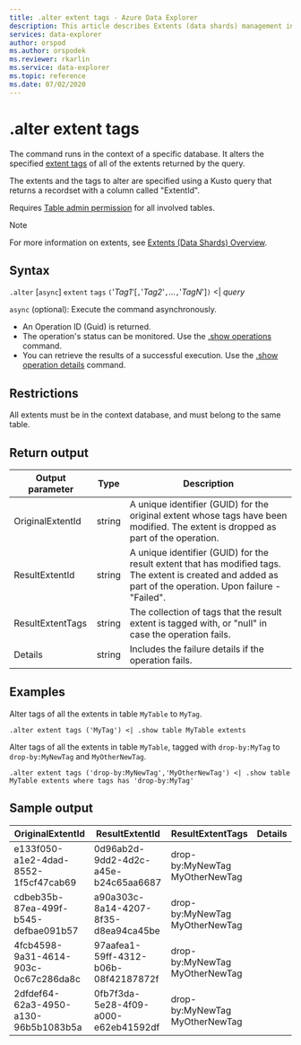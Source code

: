 ```yaml
---
title: .alter extent tags - Azure Data Explorer
description: This article describes Extents (data shards) management in Azure Data Explorer.
services: data-explorer
author: orspod
ms.author: orspodek
ms.reviewer: rkarlin
ms.service: data-explorer
ms.topic: reference
ms.date: 07/02/2020
---
```


# .alter extent tags

The command runs in the context of a specific database. It alters the specified [extent tags](extents-overview.md#extent-tagging) of all of the extents returned by the query.

The extents and the tags to alter are specified using a Kusto query that returns a recordset with a column called "ExtentId".

Requires [Table admin permission](../management/access-control/role-based-authorization.md) for all involved tables.

> [!NOTE]
> For more information on extents, see [Extents (Data Shards) Overview](extents-overview.md).

## Syntax

`.alter` [`async`] `extent` `tags` `(`'*Tag1*'[`,`'*Tag2*'`,`...`,`'*TagN*']`)` <| *query*

`async` (optional): Execute the command asynchronously.
   * An Operation ID (Guid) is returned. 
   * The operation's status can be monitored. Use the [.show operations](operations.md#show-operations) command.
   * You can  retrieve the results of a successful execution. Use the [.show operation details](operations.md#show-operation-details) command.

## Restrictions

All extents must be in the context database, and must belong to the same table.

## Return output

Output parameter |Type |Description
---|---|---
OriginalExtentId |string |A unique identifier (GUID) for the original extent whose tags have been modified. The extent is dropped as part of the operation.
ResultExtentId |string |A unique identifier (GUID) for the result extent that has modified tags. The extent is created and added as part of the operation. Upon failure - "Failed".
ResultExtentTags |string |The collection of tags that the result extent is tagged with, or "null" in case the operation fails.
Details |string |Includes the failure details if the operation fails.

## Examples

Alter tags of all the extents in table `MyTable` to `MyTag`.

```kusto
.alter extent tags ('MyTag') <| .show table MyTable extents
```

Alter tags of all the extents in table `MyTable`, tagged with `drop-by:MyTag` to `drop-by:MyNewTag` and `MyOtherNewTag`.

```kusto
.alter extent tags ('drop-by:MyNewTag','MyOtherNewTag') <| .show table MyTable extents where tags has 'drop-by:MyTag'
```

## Sample output

|OriginalExtentId |ResultExtentId | ResultExtentTags | Details
|---|---|---|---
|e133f050-a1e2-4dad-8552-1f5cf47cab69 |0d96ab2d-9dd2-4d2c-a45e-b24c65aa6687 | drop-by:MyNewTag MyOtherNewTag| 
|cdbeb35b-87ea-499f-b545-defbae091b57 |a90a303c-8a14-4207-8f35-d8ea94ca45be | drop-by:MyNewTag MyOtherNewTag| 
|4fcb4598-9a31-4614-903c-0c67c286da8c |97aafea1-59ff-4312-b06b-08f42187872f | drop-by:MyNewTag MyOtherNewTag| 
|2dfdef64-62a3-4950-a130-96b5b1083b5a |0fb7f3da-5e28-4f09-a000-e62eb41592df | drop-by:MyNewTag MyOtherNewTag| 
